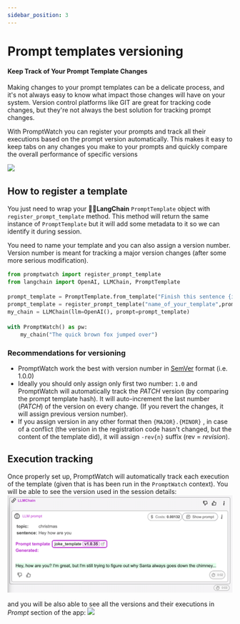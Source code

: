 ```yaml
---
sidebar_position: 3
---
```


# Prompt templates versioning

#### Keep Track of Your Prompt Template Changes

Making changes to your prompt templates can be a delicate process, and it's not always easy to know what impact those changes will have on your system. Version control platforms like GIT are great for tracking code changes, but they're not always the best solution for tracking prompt changes.

With PromptWatch you can register your prompts and track all their executions based on the prompt version automatically. This makes it easy to keep tabs on any changes you make to your prompts and quickly compare the overall performance of specific versions

![](/assets/images/prompt_templates_optmized.gif)

## How to register a template

You just need to wrap your **🦜🔗LangChain** `PromptTemplate` object with `register_prompt_template` method. This method will return the same instance of  `PromptTemplate` but it will add some metadata to it so we can identify it during session. 

You need to name your template and you can also assign a version number. Version number is meant for tracking a major version changes (after some more serious modification). 

```python
from promptwatch import register_prompt_template
from langchain import OpenAI, LLMChain, PromptTemplate

prompt_template = PromptTemplate.from_template("Finish this sentence {input}")
prompt_template = register_prompt_template("name_of_your_template",prompt_template)
my_chain = LLMChain(llm=OpenAI(), prompt=prompt_template)

with PromptWatch() as pw:
    my_chain("The quick brown fox jumped over")

```

### Recommendations for versioning
- PromptWatch work the best with version number in [SemVer](https://semver.org/) format (i.e. 1.0.0)
- Ideally you should only assign only first two number: `1.0` and PromptWatch will automatically track the *PATCH* version (by comparing the prompt template hash). It will auto-increment the last number (*PATCH*) of the version on every change. (If you revert the changes, it will assign previous version number).
- If you assign version in any other format then `{MAJOR}.{MINOR}` , in case of a conflict (the version in the registration code hasn't changed, but the content of the template did), it will assign `-rev{n}` suffix (rev = *revision*).



## Execution tracking

Once properly set up, PromptWatch will automatically track each execution of the template (given that is has been run in the `PromptWatch` context).
You will be able to see the version used in the session details:
![](unit_testing/llm_prompt.png)


and you will be also able to see all the versions and their executions in *Prompt* section of the app:
![](/assets/images/prompt_template_tracking_optimized.gif)